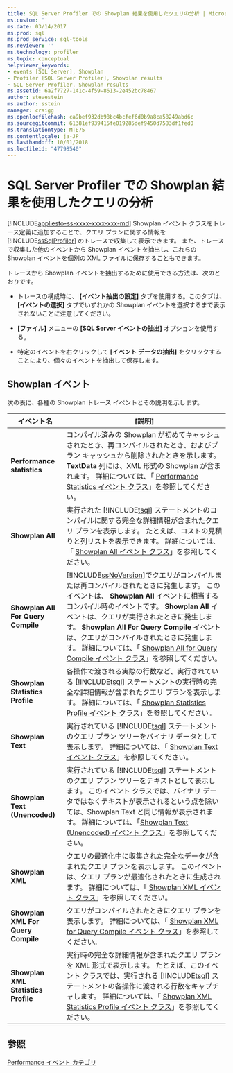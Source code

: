 ```yaml
---
title: SQL Server Profiler での Showplan 結果を使用したクエリの分析 | Microsoft Docs
ms.custom: ''
ms.date: 03/14/2017
ms.prod: sql
ms.prod_service: sql-tools
ms.reviewer: ''
ms.technology: profiler
ms.topic: conceptual
helpviewer_keywords:
- events [SQL Server], Showplan
- Profiler [SQL Server Profiler], Showplan results
- SQL Server Profiler, Showplan results
ms.assetid: 6a2f7727-141c-4f59-8613-2e452bc78467
author: stevestein
ms.author: sstein
manager: craigg
ms.openlocfilehash: ca9bef932db98bc4bcfef6d0b9a8ca58249abd6c
ms.sourcegitcommit: 61381ef939415fe019285def9450d7583df1fed0
ms.translationtype: MTE75
ms.contentlocale: ja-JP
ms.lasthandoff: 10/01/2018
ms.locfileid: "47798540"
---
```

# <a name="analyze-queries-with-showplan-results-in-sql-server-profiler"></a>SQL Server Profiler での Showplan 結果を使用したクエリの分析
[!INCLUDE[appliesto-ss-xxxx-xxxx-xxx-md](../../includes/appliesto-ss-xxxx-xxxx-xxx-md.md)]
  Showplan イベント クラスをトレース定義に追加することで、クエリ プランに関する情報を [!INCLUDE[ssSqlProfiler](../../includes/sssqlprofiler-md.md)] のトレースで収集して表示できます。 また、トレースで収集した他のイベントから Showplan イベントを抽出し、これらの Showplan イベントを個別の XML ファイルに保存することもできます。  
  
 トレースから Showplan イベントを抽出するために使用できる方法は、次のとおりです。  
  
-   トレースの構成時に、 **[イベント抽出の設定]** タブを使用する。このタブは、 **[イベントの選択]** タブでいずれかの Showplan イベントを選択するまで表示されないことに注意してください。  
  
-   **[ファイル]** メニューの **[SQL Server イベントの抽出]** オプションを使用する。  
  
-   特定のイベントを右クリックして **[イベント データの抽出]** をクリックすることにより、個々のイベントを抽出して保存します。  
  
## <a name="showplan-events"></a>Showplan イベント  
 次の表に、各種の Showplan トレース イベントとその説明を示します。  
  
|イベント名|[説明]|  
|----------------|-----------------|  
|**Performance statistics**|コンパイル済みの Showplan が初めてキャッシュされたとき、再コンパイルされたとき、およびプラン キャッシュから削除されたときを示します。 **TextData** 列には、XML 形式の Showplan が含まれます。 詳細については、「 [Performance Statistics イベント クラス](../../relational-databases/event-classes/performance-statistics-event-class.md)」を参照してください。|  
|**Showplan All**|実行された [!INCLUDE[tsql](../../includes/tsql-md.md)] ステートメントのコンパイルに関する完全な詳細情報が含まれたクエリ プランを表示します。 たとえば、コストの見積りと列リストを表示できます。 詳細については、「 [Showplan All イベント クラス](../../relational-databases/event-classes/showplan-all-event-class.md)」を参照してください。|  
|**Showplan All For Query Compile**|[!INCLUDE[ssNoVersion](../../includes/ssnoversion-md.md)]でクエリがコンパイルまたは再コンパイルされたときに発生します。 このイベントは、 **Showplan All** イベントに相当するコンパイル時のイベントです。 **Showplan All** イベントは、クエリが実行されたときに発生します。 **Showplan All For Query Compile** イベントは、クエリがコンパイルされたときに発生します。 詳細については、「 [Showplan All for Query Compile イベント クラス](../../relational-databases/event-classes/showplan-all-for-query-compile-event-class.md)」を参照してください。|  
|**Showplan Statistics Profile**|各操作で渡される実際の行数など、実行されている [!INCLUDE[tsql](../../includes/tsql-md.md)] ステートメントの実行時の完全な詳細情報が含まれたクエリ プランを表示します。 詳細については、「 [Showplan Statistics Profile イベント クラス](../../relational-databases/event-classes/showplan-statistics-profile-event-class.md)」を参照してください。|  
|**Showplan Text**|実行されている [!INCLUDE[tsql](../../includes/tsql-md.md)] ステートメントのクエリ プラン ツリーをバイナリ データとして表示します。 詳細については、「 [Showplan Text イベント クラス](../../relational-databases/event-classes/showplan-text-event-class.md)」を参照してください。|  
|**Showplan Text (Unencoded)**|実行されている [!INCLUDE[tsql](../../includes/tsql-md.md)] ステートメントのクエリ プラン ツリーをテキストとして表示します。 このイベント クラスでは、バイナリ データではなくテキストが表示されるという点を除いては、Showplan Text と同じ情報が表示されます。 詳細については、「[Showplan Text &#40;Unencoded&#41; イベント クラス](../../relational-databases/event-classes/showplan-text-unencoded-event-class.md)」を参照してください。|  
|**Showplan XML**|クエリの最適化中に収集された完全なデータが含まれたクエリ プランを表示します。 このイベントは、クエリ プランが最適化されたときに生成されます。 詳細については、「 [Showplan XML イベント クラス](../../relational-databases/event-classes/showplan-xml-event-class.md)」を参照してください。|  
|**Showplan XML For Query Compile**|クエリがコンパイルされたときにクエリ プランを表示します。 詳細については、「 [Showplan XML for Query Compile イベント クラス](../../relational-databases/event-classes/showplan-xml-for-query-compile-event-class.md)」を参照してください。|  
|**Showplan XML Statistics Profile**|実行時の完全な詳細情報が含まれたクエリ プランを XML 形式で表示します。 たとえば、このイベント クラスでは、実行される [!INCLUDE[tsql](../../includes/tsql-md.md)] ステートメントの各操作に渡される行数をキャプチャします。 詳細については、「 [Showplan XML Statistics Profile イベント クラス](../../relational-databases/event-classes/showplan-xml-statistics-profile-event-class.md)」を参照してください。|  
  
## <a name="see-also"></a>参照  
 [Performance イベント カテゴリ](../../relational-databases/event-classes/performance-event-category.md)  
  
  
